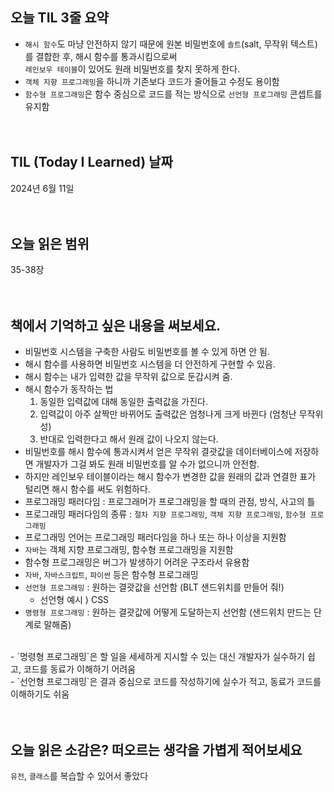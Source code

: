 
## 오늘 TIL 3줄 요약

- `해시 함수`도 마냥 안전하지 않기 때문에 원본 비밀번호에 `솔트`(salt, 무작위 텍스트)를 결합한 후, 해시 함수를 통과시킴으로써<br/>
`레인보우 테이블`이 있어도 원래 비밀번호를 찾지 못하게 한다.<br/>
- `객체 지향 프로그래밍`을 하니까 기존보다 코드가 줄어들고 수정도 용이함
- `함수형 프로그래밍`은 함수 중심으로 코드를 적는 방식으로 `선언형 프로그래밍` 콘셉트를 유지함
<br/><br/><br/>
## TIL (Today I Learned) 날짜

2024년 6월 11일
<br/><br/><br/>
## 오늘 읽은 범위

35-38장
<br/><br/><br/>
## 책에서 기억하고 싶은 내용을 써보세요.

- 비밀번호 시스템을 구축한 사람도 비밀번호를 볼 수 있게 하면 안 됨.<br/>
- 해시 함수를 사용하면 비밀번호 시스템을 더 안전하게 구현할 수 있음.<br/>
- 해시 함수는 내가 입력한 값을 무작위 값으로 둔갑시켜 줌.<br/>
- 해시 함수가 동작하는 법
  1. 동일한 입력값에 대해 동일한 출력값을 가진다.
  2. 입력값이 아주 살짝만 바뀌어도 출력값은 엄청나게 크게 바뀐다 (엄청난 무작위성)
  3. 반대로 입력한다고 해서 원래 값이 나오지 않는다.<br/>
- 비밀번호를 해시 함수에 통과시켜서 얻은 무작위 결괏값을 데이터베이스에 저장하면 개발자가 그걸 봐도 원래 비밀번호를 알 수가 없으니까 안전함.<br/>
- 하지만 레인보우 테이블이라는 해시 함수가 변경한 값을 원래의 값과 연결한 표가 털리면 해시 함수를 써도 위험하다.<br/>
- 프로그래밍 패러다임 : 프로그래머가 프로그래밍을 할 때의 관점, 방식, 사고의 틀<br/>
- 프로그래밍 패러다임의 종류 : `절차 지향 프로그래밍`, `객체 지향 프로그래밍`, `함수형 프로그래밍`<br/>
- 프로그래밍 언어는 프로그래밍 패러다임을 하나 또는 하나 이상을 지원함<br/>
- `자바`는 객체 지향 프로그래밍, 함수형 프로그래밍을 지원함<br/>
- 함수형 프로그래밍은 버그가 발생하기 어려운 구조라서 유용함<br/>
- `자바`, `자바스크립트`, `파이썬` 등은 함수형 프로그래밍<br/>
- `선언형 프로그래밍` : 원하는 결괏값을 선언함 (BLT 샌드위치를 만들어 줘!)
  - 선언형 예시 ) CSS
- `명령형 프로그래밍` : 원하는 결괏값에 어떻게 도달하는지 선언함 (샌드위치 만드는 단계로 말해줌)<br/>
<br/>
- `명령형 프로그래밍`은 할 일을 세세하게 지시할 수 있는 대신 개발자가 실수하기 쉽고, 코드를 동료가 이해하기 어려움<br/>
- `선언형 프로그래밍`은 결과 중심으로 코드를 작성하기에 실수가 적고, 동료가 코드를 이해하기도 쉬움
<br/><br/><br/>

## 오늘 읽은 소감은? 떠오르는 생각을 가볍게 적어보세요

`유전`, `클래스`를 복습할 수 있어서 좋았다
